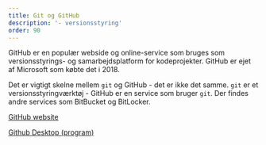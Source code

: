 ```yaml
---
title: Git og GitHub
description: '- versionsstyring'
order: 90
---
```

GitHub er en populær webside og online-service som bruges som versionsstyrings- og samarbejdsplatform for kodeprojekter. GitHub er ejet af Microsoft som købte det i 2018.

Det er vigtigt skelne mellem `git` og GitHub - det er ikke det samme.
`git` er et versionsstyringværktøj - GitHub er en service som bruger `git`. Der findes andre services som BitBucket og BitLocker.

[GitHub website](https://github.com/)

[Github Desktop (program)](https://desktop.github.com/download/)
